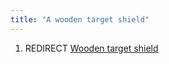 ```yaml
---
title: "A wooden target shield"
---
```


1.  REDIRECT [Wooden target shield](Wooden_target_shield "wikilink")